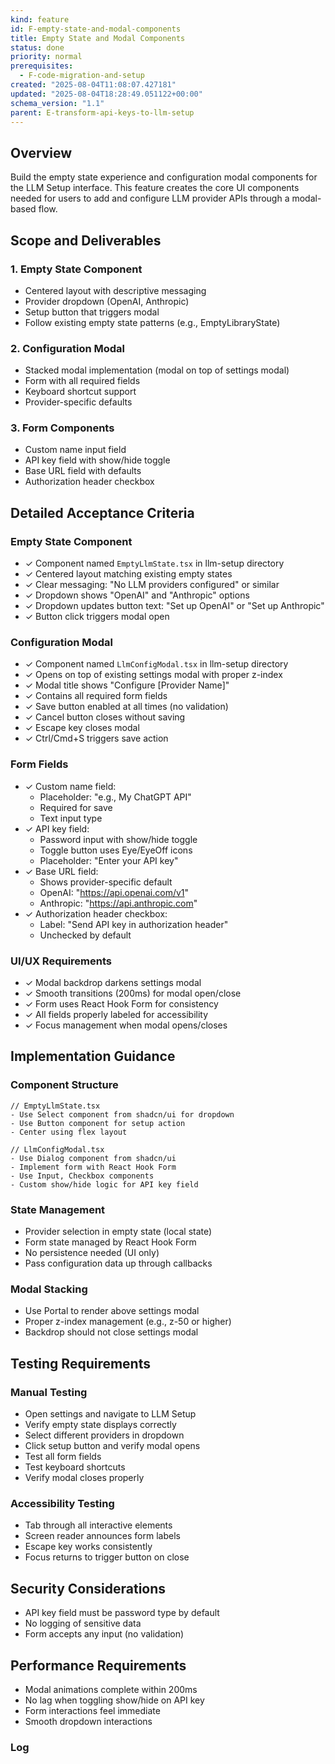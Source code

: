 ```yaml
---
kind: feature
id: F-empty-state-and-modal-components
title: Empty State and Modal Components
status: done
priority: normal
prerequisites:
  - F-code-migration-and-setup
created: "2025-08-04T11:08:07.427181"
updated: "2025-08-04T18:28:49.051122+00:00"
schema_version: "1.1"
parent: E-transform-api-keys-to-llm-setup
---
```


## Overview

Build the empty state experience and configuration modal components for the LLM Setup interface. This feature creates the core UI components needed for users to add and configure LLM provider APIs through a modal-based flow.

## Scope and Deliverables

### 1. Empty State Component

- Centered layout with descriptive messaging
- Provider dropdown (OpenAI, Anthropic)
- Setup button that triggers modal
- Follow existing empty state patterns (e.g., EmptyLibraryState)

### 2. Configuration Modal

- Stacked modal implementation (modal on top of settings modal)
- Form with all required fields
- Keyboard shortcut support
- Provider-specific defaults

### 3. Form Components

- Custom name input field
- API key field with show/hide toggle
- Base URL field with defaults
- Authorization header checkbox

## Detailed Acceptance Criteria

### Empty State Component

- ✓ Component named `EmptyLlmState.tsx` in llm-setup directory
- ✓ Centered layout matching existing empty states
- ✓ Clear messaging: "No LLM providers configured" or similar
- ✓ Dropdown shows "OpenAI" and "Anthropic" options
- ✓ Dropdown updates button text: "Set up OpenAI" or "Set up Anthropic"
- ✓ Button click triggers modal open

### Configuration Modal

- ✓ Component named `LlmConfigModal.tsx` in llm-setup directory
- ✓ Opens on top of existing settings modal with proper z-index
- ✓ Modal title shows "Configure [Provider Name]"
- ✓ Contains all required form fields
- ✓ Save button enabled at all times (no validation)
- ✓ Cancel button closes without saving
- ✓ Escape key closes modal
- ✓ Ctrl/Cmd+S triggers save action

### Form Fields

- ✓ Custom name field:
  - Placeholder: "e.g., My ChatGPT API"
  - Required for save
  - Text input type
- ✓ API key field:
  - Password input with show/hide toggle
  - Toggle button uses Eye/EyeOff icons
  - Placeholder: "Enter your API key"
- ✓ Base URL field:
  - Shows provider-specific default
  - OpenAI: "https://api.openai.com/v1"
  - Anthropic: "https://api.anthropic.com"
- ✓ Authorization header checkbox:
  - Label: "Send API key in authorization header"
  - Unchecked by default

### UI/UX Requirements

- ✓ Modal backdrop darkens settings modal
- ✓ Smooth transitions (200ms) for modal open/close
- ✓ Form uses React Hook Form for consistency
- ✓ All fields properly labeled for accessibility
- ✓ Focus management when modal opens/closes

## Implementation Guidance

### Component Structure

```tsx
// EmptyLlmState.tsx
- Use Select component from shadcn/ui for dropdown
- Use Button component for setup action
- Center using flex layout

// LlmConfigModal.tsx
- Use Dialog component from shadcn/ui
- Implement form with React Hook Form
- Use Input, Checkbox components
- Custom show/hide logic for API key field
```

### State Management

- Provider selection in empty state (local state)
- Form state managed by React Hook Form
- No persistence needed (UI only)
- Pass configuration data up through callbacks

### Modal Stacking

- Use Portal to render above settings modal
- Proper z-index management (e.g., z-50 or higher)
- Backdrop should not close settings modal

## Testing Requirements

### Manual Testing

- Open settings and navigate to LLM Setup
- Verify empty state displays correctly
- Select different providers in dropdown
- Click setup button and verify modal opens
- Test all form fields
- Test keyboard shortcuts
- Verify modal closes properly

### Accessibility Testing

- Tab through all interactive elements
- Screen reader announces form labels
- Escape key works consistently
- Focus returns to trigger button on close

## Security Considerations

- API key field must be password type by default
- No logging of sensitive data
- Form accepts any input (no validation)

## Performance Requirements

- Modal animations complete within 200ms
- No lag when toggling show/hide on API key
- Form interactions feel immediate
- Smooth dropdown interactions

### Log
